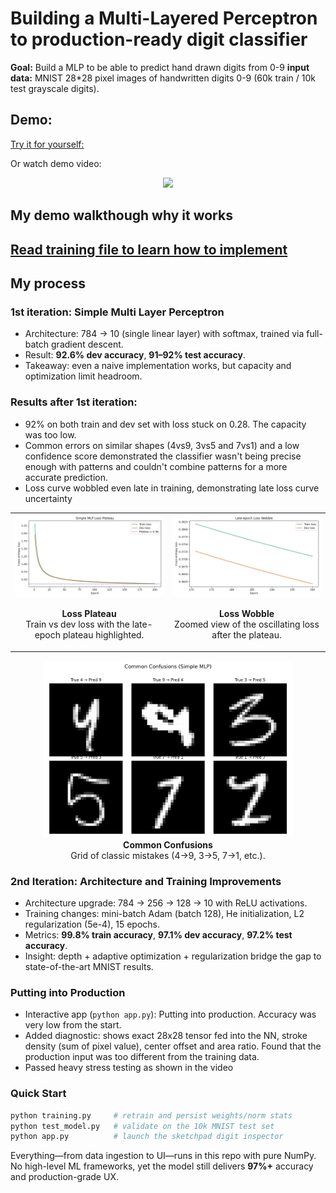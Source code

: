 # Building a Multi-Layered Perceptron to production-ready digit classifier

**Goal:** Build a MLP to be able to predict hand drawn digits from 0-9
**input data:** MNIST 28*28 pixel images of handwritten digits 0-9 (60k train / 10k test grayscale digits).

## Demo: 
[Try it for yourself:](https://huggingface.co/spaces/Eli181927/elliot_digit_classifier)


Or watch demo video:
<p align="center">
  <a href="https://www.youtube.com/watch?v=RzZ32FRI4nI">
    <img src="https://img.youtube.com/vi/RzZ32FRI4nI/hqdefault.jpg" width="400" />
  </a>
</p>

## My demo walkthough why it works


## [Read training file to learn how to implement](/1.MLP/training.py)

## My process

### 1st iteration: Simple Multi Layer Perceptron
- Architecture: 784 → 10 (single linear layer) with softmax, trained via full-batch gradient descent.
- Result: **92.6% dev accuracy**, **91–92% test accuracy**.
- Takeaway: even a naive implementation works, but capacity and optimization limit headroom.


### Results after 1st iteration: 
- 92% on both train and dev set with loss stuck on 0.28. The capacity was too low. 
- Common errors on similar shapes (4vs9, 3vs5 and 7vs1) and a low confidence score demonstrated the classifier wasn't being precise enough with patterns and couldn't combine patterns for a more accurate prediction.
- Loss curve wobbled even late in training, demonstrating late loss curve uncertainty

<table>
<tr>
<td width="50%">
  <img src="assets/iteration1/iteration1_loss_plateau.png" width="100%" alt="Loss plateau showing training and dev loss" />
  <p align="center"><strong>Loss Plateau</strong>
  <br>Train vs dev loss with the late-epoch plateau highlighted.
  </p>
</td>
<td width="50%">
  <img src="assets/iteration1/iteration1_loss_wobble.png" width="100%" alt="Zoomed view of oscillating loss" />
  <p align="center"><strong>Loss Wobble</strong>
  <br>Zoomed view of the oscillating loss after the plateau.
  </p>
</td>
</tr>
</table>

<p align="center">
  <img src="assets/iteration1/iteration1_common_confusions.png" width="400" alt="Common digit classification mistakes" />
  <br><strong>Common Confusions</strong>
  <br>Grid of classic mistakes (4→9, 3→5, 7→1, etc.).

### 2nd Iteration: Architecture and Training Improvements 
- Architecture upgrade: 784 → 256 → 128 → 10 with ReLU activations.
- Training changes: mini-batch Adam (batch 128), He initialization, L2 regularization (5e-4), 15 epochs.
- Metrics: **99.8% train accuracy**, **97.1% dev accuracy**, **97.2% test accuracy**.
- Insight: depth + adaptive optimization + regularization bridge the gap to state-of-the-art MNIST results.

### Putting into Production 
- Interactive app (`python app.py`): Putting into production. Accuracy was very low from the start. 
- Added diagnostic: shows exact 28x28 tensor fed into the NN, stroke density (sum of pixel value), center offset and area ratio. Found that the production input was too different from the training data. 
- Passed heavy stress testing as shown in the video

### Quick Start
```bash
python training.py     # retrain and persist weights/norm stats
python test_model.py   # validate on the 10k MNIST test set
python app.py          # launch the sketchpad digit inspector
```

Everything—from data ingestion to UI—runs in this repo with pure NumPy. No high-level ML frameworks, yet the model still delivers **97%+** accuracy and production-grade UX.
